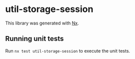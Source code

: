 # util-storage-session

This library was generated with [Nx](https://nx.dev).

## Running unit tests

Run `nx test util-storage-session` to execute the unit tests.
